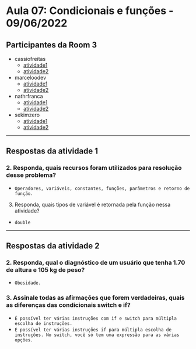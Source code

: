 # Aula 07: Condicionais e funções - 09/06/2022

## Participantes da Room 3
- cassiofreitas
  - [atividade1](https://github.com/cassiofreitas/aula07_condicionais_e_funcoes/tree/cassiofreitas/atividade_1)
  - [atividade2](https://github.com/cassiofreitas/aula07_condicionais_e_funcoes/tree/cassiofreitas/atividade_2)
- marceloodev
  - [atividade1]()
  - [atividade2]()
- nathrfranca
  - [atividade1]()
  - [atividade2]()
- sekimzero
  - [atividade1]()
  - [atividade2]()

---------------------

## Respostas da atividade 1

### 2. Responda, quais recursos foram utilizados para resolução desse problema?

- `Operadores, variáveis, constantes, funções, parâmetros e retorno de função.`

3. Responda, quais tipos de variável é retornada  pela função nessa atividade?

- `double`
--------------------
## Respostas da atividade 2

### 2. Responda, qual o diagnóstico de um usuário que tenha 1.70 de altura e 105 kg de peso?
- `Obesidade.`

### 3. Assinale todas as afirmações que forem verdadeiras, quais as diferenças das condicionais switch e if?
 
- `É possível ter várias instruções com if e switch para múltipla escolha de instruções.`
- `É possível ter várias instruções if para múltipla escolha de instruções. No switch, você só tem uma expressão para as várias opções.`
